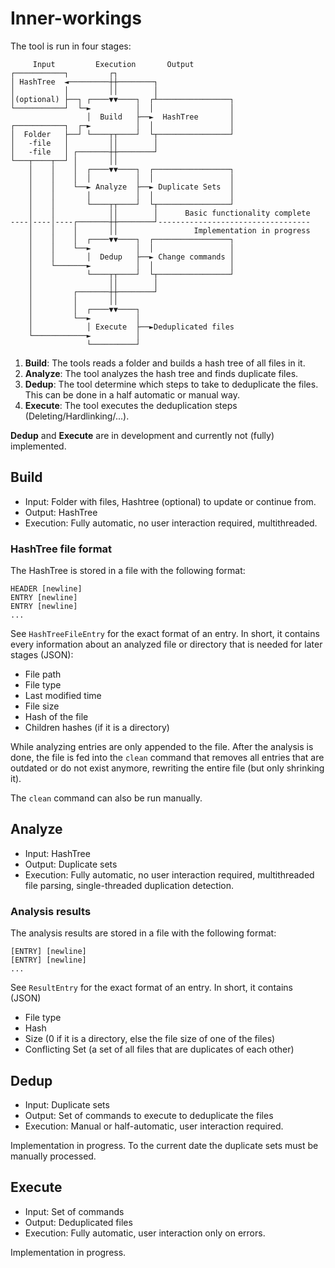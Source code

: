 # Inner-workings
The tool is run in four stages:
```plain
     Input         Execution       Output                          
┌───────────┐         ┌┐                                           
│ HashTree  ◄─────────┼┼────────┐                                  
│           │         ││        │                                  
│(optional) ├──┐ ┌────▼▼────┐  ┌┴────────────────┐                 
└───────────┘  └─►          │  │                 │                 
                 │  Build   ├──►  HashTree       │                 
┌───────────┐  ┌─►          │  │                 │                 
│  Folder   ├──┘ └────┬┬────┘  └┬────────────────┘                 
│   -file   │         ││        │                                  
│   -file   │ ┌───────┼┼────────┘                                  
└───┬────┬──┘ │       ││                                           
    │    │    │  ┌────▼▼────┐  ┌─────────────────┐                 
    │    │    │  │          │  │                 │                 
    │    │    └──► Analyze  ├──► Duplicate Sets  │                 
    │    │       │          │  │                 │                 
    │    │       └────┬┬────┘  └┬────────────────┘                 
    │    │            ││        │      Basic functionality complete
----│----│----┌───────┼┼────────┘----------------------------------
    │    │    │       ││                 Implementation in progress
    │    │    │  ┌────▼▼────┐  ┌─────────────────┐                 
    │    │    └──►          │  │                 │                 
    │    │       │  Dedup   ├──► Change commands │                 
    │    └───────►          │  │                 │                 
    │            └────┬┬────┘  └┬────────────────┘                 
    │                 ││        │                                  
    │         ┌───────┼┼────────┘                                  
    │         │       ││                                           
    │         │  ┌────▼▼────┐                                      
    │         └──►          │                                      
    │            │ Execute  ├──►Deduplicated files                 
    └────────────►          │                                      
                 └──────────┘                                      
```
1. **Build**: The tools reads a folder and builds a hash tree of all files in it.
2. **Analyze**: The tool analyzes the hash tree and finds duplicate files.
3. **Dedup**: The tool determine which steps to take to deduplicate the files.
This can be done in a half automatic or manual way.
4. **Execute**: The tool executes the deduplication steps (Deleting/Hardlinking/...).

**Dedup** and **Execute** are in development and currently not (fully) implemented.

## Build
* Input: Folder with files, Hashtree (optional) to update or continue from.
* Output: HashTree
* Execution: Fully automatic, no user interaction required, multithreaded.

### HashTree file format
The HashTree is stored in a file with the following format:
```plain
HEADER [newline]
ENTRY [newline]
ENTRY [newline]
...
```
See `HashTreeFileEntry` for the exact format of an entry. In short, it contains
every information about an analyzed file or directory that is needed for later
stages (JSON):
* File path
* File type
* Last modified time
* File size
* Hash of the file
* Children hashes (if it is a directory)

While analyzing entries are only appended to the file. After the analysis is
done, the file is fed into the `clean` command that removes all entries that
are outdated or do not exist anymore, rewriting the entire file (but only shrinking it).

The `clean` command can also be run manually.

## Analyze
* Input: HashTree
* Output: Duplicate sets
* Execution: Fully automatic, no user interaction required, multithreaded file parsing,
  single-threaded duplication detection.

### Analysis results
The analysis results are stored in a file with the following format:
```plain
[ENTRY] [newline]
[ENTRY] [newline]
...
```
See `ResultEntry` for the exact format of an entry. In short, it contains (JSON)
* File type
* Hash
* Size (0 if it is a directory, else the file size of one of the files)
* Conflicting Set (a set of all files that are duplicates of each other)

## Dedup
* Input: Duplicate sets
* Output: Set of commands to execute to deduplicate the files
* Execution: Manual or half-automatic, user interaction required.

Implementation in progress. To the current date the duplicate sets
must be manually processed.

## Execute
* Input: Set of commands
* Output: Deduplicated files
* Execution: Fully automatic, user interaction only on errors.

Implementation in progress.
